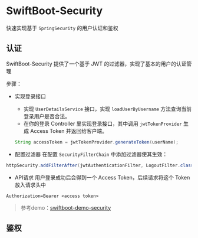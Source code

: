 # SwiftBoot-Security

快速实现基于 `SpringSecurity` 的用户认证和鉴权

## 认证

SwiftBoot-Security 提供了一个基于 JWT 的过滤器，实现了基本的用户的认证管理

步骤：
* 实现登录接口
  * 实现 `UserDetailsService` 接口，实现 `loadUserByUsername` 方法查询当前登录用户是否合法。
  * 在你的登录 Controller 里实现登录接口，其中调用 `jwtTokenProvider` 生成 Access Token 并返回给客户端。
  ```java
  String accessToken = jwtTokenProvider.generateToken(userName);
  ```

* 配置过滤器
  在配置 `SecurityFilterChain` 中添加过滤器使其生效：
```java
httpSecurity.addFilterAfter(jwtAuthenticationFilter, LogoutFilter.class);
```

* API请求
用户登录成功后会得到一个 Access Token，后续请求将这个 Token 放入请求头中

```
Authorization=Bearer <access token>
```

> 参考demo：[swiftboot-demo-security](../swiftboot-demo/swiftboot-demo-security)

## 鉴权

